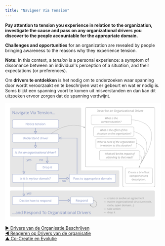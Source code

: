 ```yaml
---
title: "Navigeer Via Tension"
---
```



**Pay attention to tension you experience in relation to the organization, investigate the cause and pass on any organizational drivers you discover to the people accountable for the appropriate domain.**

**Challenges and opportunities** for an organization are revealed by people bringing awareness to the reasons why they experience tension.

**Note:** In this context, a *tension* is a personal experience: a symptom of dissonance between an individual's perception of a situation, and their expectations (or preferences).

Om **drivers te ontdekken** is het nodig om te onderzoeken waar spanning door wordt veroorzaakt en te beschrijven wat er gebeurt en wat er nodig is. Soms blijkt een spanning voort te komen uit misverstanden en dan kan dit uitzoeken ervoor zorgen dat de spanning verdwijnt.

![Navigeren via spanning, Drivers van de organisatie beschrijven, Reageren op drivers van de organisatie](img/process/navigate-describe-respond.png)

[&#9654; Drivers van de Organisatie Beschrijven](describe-organizational-drivers.html)<br/>[&#9664; Reageren op Drivers van de organisatie](respond-to-organizational-drivers.html)<br/>[&#9650; Co-Creatie en Evolutie](co-creation-and-evolution.html)

